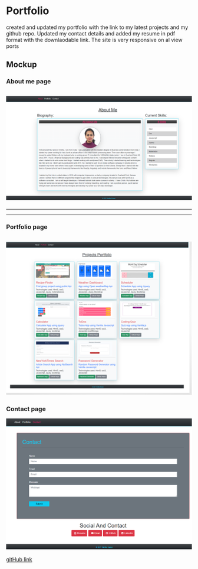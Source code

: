 # Portfolio
created and updated my portfolio with the link to my latest projects and my github repo.
Updated my contact details and added my resume in pdf format with the downlaodable link.
The site is very responsive on al view ports

## Mockup
### About me page
![about-me](Assets/images/about.PNG)
----------------------------------------------------------------------------------------------------
-------------------------------------------------------------------------------------------------------
----------------------------------------------------------------------------------------------------
### Portfolio page
![portfolio](Assets/images/portfolio.PNG)
---------------------------------------------------------------------------------------------------------------------------------------------------------------------------------------------------------------------------------------------------------------------------------------------------------------------------------------------------------
### Contact page
![contact](Assets/images/contact.PNG)


[gitHub link](https://selvivini.github.io/Portfolio/)